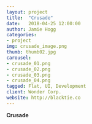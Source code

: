 ```yaml
---
layout: project
title:  "Crusade"
date:   2018-04-25 12:00:00
author: Jamie Hogg
categories:
- project
img: crusade_image.png
thumb: thumb02.jpg
carousel:
- crusade_01.png
- crusade_02.png
- crusade_03.png
- crusade_04.png
tagged: Flat, UI, Development
client: Wonder Corp.
website: http://blacktie.co
---
```

<B>Crusade</B><BR>
